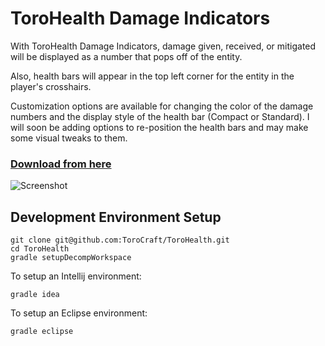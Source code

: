
# ToroHealth Damage Indicators

With ToroHealth Damage Indicators, damage given, received, or mitigated will be displayed as a number that pops off of the entity.

Also, health bars will appear in the top left corner for the entity in the player's crosshairs.

Customization options are available for changing the color of the damage numbers and the display style of the health bar (Compact or Standard).  I will soon be adding options to re-position the health bars and may make some visual tweaks to them.

### [Download from here](https://minecraft.curseforge.com/projects/torohealth-damage-indicators)

![Screenshot](https://i.imgur.com/C9oBhZ5.png)


## Development Environment Setup

```
git clone git@github.com:ToroCraft/ToroHealth.git
cd ToroHealth
gradle setupDecompWorkspace
```

To setup an Intellij environment:
```
gradle idea
```

To setup an Eclipse environment:
```
gradle eclipse
```
